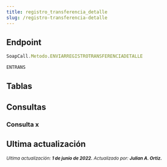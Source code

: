 ```yaml
---
title: registro_transferencia_detalle
slug: /registro-transferencia-detalle
---
```


## Endpoint

```js title="Endpoint"
SoapCall.Metodo.ENVIARREGISTROTRANSFERENCIADETALLE

ENTRANS
```

## Tablas

## Consultas

### Consulta x

## Ultima actualización

<div class='ultima-actualizacion'> 
    <small> 
        <i> Ultima actualización: <b> 1 de junio de 2022.</b> </i> 
    </small> 
    <small> 
        <i> Actualizado por: <b> Julian A. Ortiz.</b> </i> 
    </small> 
</div>
